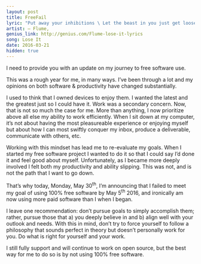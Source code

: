 ```yaml
--- 
layout: post 
title: FreeFail
lyric: "Put away your inhibitions \ Let the beast in you just get loose"
artist: — Flume,
genius_link: http://genius.com/Flume-lose-it-lyrics
song: Lose It
date: 2016-03-21
hidden: true
---
```

I need to provide you with an update on my journey to free software use.

This was a rough year for me, in many ways. I’ve been through a lot and my opinions on both software & productivity have changed substantially.

I used to think that I owned devices to enjoy them. I wanted the latest and the greatest just so I could have it. Work was a secondary concern. Now, that is not so much the case for me. More than anything, I now prioritize above all else my ability to work efficiently. When I sit down at my computer, it’s not about having the most pleasureable experience or enjoying myself but about how I can most swiftly conquer my inbox, produce a deliverable, communicate with others, etc.

Working with this mindset has lead me to re-evaluate my goals. When I started my free software project I wanted to do it so that I could say I’d done it and feel good about myself. Unfortunately, as I became more deeply involved I felt both my productivity and ability slipping. This was not, and is not the path that I want to go down.

That’s why today, Monday, May 30<sup>th</sup>, I’m announcing that I failed to meet my goal of using 100% free software by May 5<sup>th</sup> 2016, and ironically am now using more paid software than I when I began.

I leave one recommendation: don’t pursue goals to simply accomplish them; rather, pursue those that a) you deeply believe in and b) align well with your outlook and needs. With this in mind, don’t try to force yourself to follow a philosophy that sounds perfect in theory but doesn’t personally work for you. Do what is right for yourself and your work.

I still fully support and will continue to work on open source, but the best way for me to do so is by not using 100% free software.
